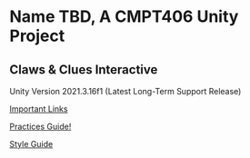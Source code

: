 # Name TBD, A CMPT406 Unity Project
## Claws & Clues Interactive

Unity Version 2021.3.16f1 (Latest Long-Term Support Release)

[Important Links](docs/links.md)

[Practices Guide!](docs/practices.md)

[Style Guide](docs/style.md)

